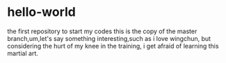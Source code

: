 # hello-world
the first repository to start my codes
this is the copy of the master branch,um,let's say something interesting,such as i love wingchun, but considering the hurt of my knee in the training, i get afraid of learning this martial art.
